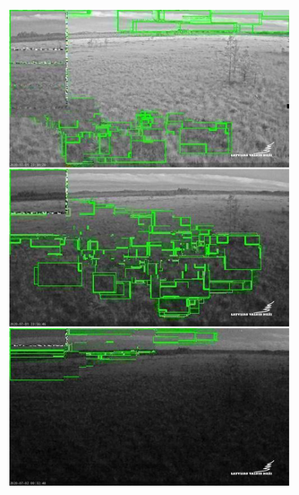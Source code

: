 ![20200701-221824-224829](in/20200701/20200701-221824-224829_0_.jpg)
![20200701-224834-231839](in/20200701/20200701-224834-231839_0_.jpg)
![20200701-231844-234849](in/20200701/20200701-231844-234849_0_.jpg)
